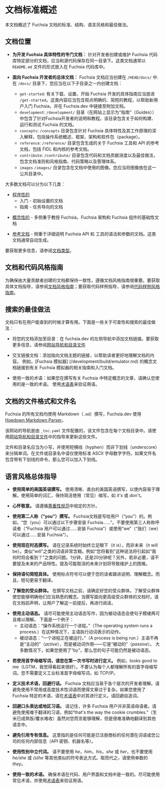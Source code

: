 <!-- 
# Documentation standards overview
 -->
# 文档标准概述

<!-- 
This document outlines standards, structure, tone, and best practices for Fuchsia documentation.
-->
本文档概述了 Fuchsia 文档的标准、结构、语言风格和最佳做法。

<!-- 
## Document locations
 -->
## 文档位置

  <!-- 
  * **Documentation specific to developing a specific Fuchsia feature:**
    Documentation for developers creating or maintaining a specific part of the Fuchsia codebase
    should be kept in the same directory as the source code. These docs are usually in the form of
    `README.md` files embedded throughout the Fuchsia codebase.
  -->
  * **为开发 Fuchsia 具体特性的专门文档：**
    针对开发者创建或维护 Fuchsia 代码库特定部分的文档，应当和源代码保存在同一目录下。这类文档通常以 `README.md` 文件的形式嵌入在 Fuchsia  代码库中。
  <!-- 
  * **General documentation for Fuchsia developers:** Fuchsia documentation should
    be created in <code>/HEAD/docs/</code>.
    In the `/docs/` directory, you should create documentation in one of these sub-directories: 
  -->
  * **面向 Fuchsia 开发者的总体文档：** Fuchsia 文档应当创建在 <code>/HEAD/docs/</code> 中.
    在 `/docs/` 目录下，您应当在以下子目录之一内创建文档：

    * <code>get-started</code>:
       <!-- 
       Specific guidance to download, set up, and start developing on Fuchsia should go in
       `/get-started`. This content should contain opinionated, short tutorials that help new
       users get started on Fuchsia, and link to additional documentation in Fuchsia.dev.
       -->
       有关下载、设置、开始 Fuchsia 开发的具体指南应当放进 `/get-started`。这类内容应当包含观点明确的、简短的教程，以帮助新用户入门 Fuchsia，并在 Fuchsia.dev 中链接至附加文档。
    *  <code>development</code>:
        <!--
        The `/development/` directory (which displays on the site as "Guides") contains
        instructions and tutorials for developers
        working on Fuchsia. This directory includes documentation
        on how to build, run, and test Fuchsia. 
        -->
        `/development/` 目录（在网站上显示为“指南”（Guides））中包含了针对Fuchsia开发者的说明和教程。该目录包含关于如何构建、运行和测试 Fuchsia 的文档。
    *  <code>concepts</code>:
        <!-- 
        The `/concepts` directory contains in-depth explanations of specific features of
        Fuchsia and how they work, including operating system overviews, frameworks, architecture,
        and packages.
        -->
        `/concepts` 目录包含针对 Fuchsia 具体特性及其工作原理的深入解释，包括操作系统概述、框架、架构和软件包（package）。
    *  <code>reference</code>:
        <!--
        The `/reference/` directory contains generated reference docs on Fuchsia tools and APIs,
        including FIDL and kernel reference.
        -->
        `/reference/` 目录包含生成的关于 Fuchsia 工具和 API 的参考文档，包括 FIDL 和内核的参考文档。
    *  <code>contribute</code>:
        <!--
        The `/contribute/` directory contains code and documentation contribution processes and
        best practices, including documentation code and style guides, code polcies, and governance.
        -->
        `/contribute/` 目录包含代码和文档贡献进度以及最佳做法，包含文档准则和风格指南、代码策略以及管理体系。
    *  `images`
        <!--
        The `/images/` directory contains images used in the documentation. You should
        place images in this common directory.
        -->
        `/images/` 目录包含在文档中使用的图像。您应当将图像放在这一公共目录中。

<!-- 
## Document types
 -->

<!-- 
Most documentation can be divided into the following categories:
 -->
大多数文档可以分为以下几类：

<!-- 
- [Procedural](documentation-types.md#procedural-documentation)
    - Getting started - Initial setup documentation
    - Guides - Task-oriented documentation
 -->
- [程序性的](documentation-types.md#procedural-documentation)
    - 入门 - 初始设置的文档
    - 指南 - 任务导向的文档

<!-- - [Conceptual](documentation-types.md#conceptual-documentation) - Foundational
  documentation focused on teaching more about Fuchsia, Fuchsia architecture, and Fuchsia components -->
- [概念性的](documentation-types.md#conceptual-documentation) - 多侧重于教授 Fuchsia，Fuchsia 架构和 Fuchsia 组件的基础性文档

<!-- 
- [Reference](documentation-types.md#reference-documentation) - Documentation focused on
  detailing the syntax and parameters of Fuchsia APIs and tools. This documentation is usually
  auto-generated.
 -->
- [参考文档](documentation-types.md#reference-documentation) - 侧重于详细说明 Fuchsia API 和 工具的语法和参数的文档。这类文档通常自动生成。

<!-- 
See [Documentation Types](documentation-types.md) for more information.
 -->
要获取更多信息，请参阅[文档类型](documentation-types.md)。

<!-- 
## Documentation and code style guides
 -->
## 文档和代码风格指南

<!-- 
It's important to follow documentation style guidelines to ensure that the documentation
created by a large number of contributors remains consistent. See the
[Documentation style guide](documentation-style-guide.md) for specific documentation guidance and
[Code sample style guide](code-sample-style-guide.md) for code sample guidance. 
-->
为确保由大量贡献者创建的文档都保持一致性，遵循文档风格指南很重要。要获取具体文档指导，请参阅[文档风格指南](documentation-style-guide.md)；要获取代码样例指导，请参阅[代码样例风格指南](code-sample-style-guide.md)。


<!-- 
## Search best practices
 -->
## 搜索的最佳做法
<!-- 
Documentation is only useful when users can find it. Some findability and search best practices
include the following:
 -->
文档只有在用户能查到的时候才算有用。下面是一些关于可查性和搜索的最佳做法：
<!-- 
- Add your document to the table of contents: Add links to documentation in the left sided
  navigation on fuchsia.dev. See [Site navigation and TOC files](documentation-navigation-toc.md)
  for more information.
 -->
 - 将您的文档添加至目录：在 fuchsia.dev 的左侧导航中添加文档链接。要获取更多信息，请参阅[网站导航和目录文件](documentation-navigation-toc.md)  
<!-- 
- Cross-link documentation: Add links to documents on subjects that help readers better understand the
  content of your document. For example, the conceptual document for the [Fuchsia emulator](/development/build/emulator.md)
  links to relevant guides and getting started documents about the Fuchsia emulator.
-->
- 交叉链接文档：添加指向文档主题的链接，以帮助读者更好地理解文档的内容。 例如，[Fuchsia 模拟器] (/development/build/emulator.md) 的概念文档链接到有关 Fuchsia 模拟器的相关指南和入门文档。
<!-- 
- Use consistent terminology: If you're writing about a specific concept in Fuchsia, verify that you are
  using consistent terminology. Use the [glossary](/glossary/README.md) to verify terms.
 -->
- 使用一致的术语：如果您在撰写有关 Fuchsia 中特定概念的文章，请确认您使用的是一致的术语。 使用[术语表](/glossary/README.md)来验证用语。

<!-- 
## Documentation file formats and file names
 -->
## 文档的文件格式和文件名

<!-- 
All documentation for Fuchsia is written in Markdown (`.md`), and Fuchsia.dev
uses the [Hoedown Markdown Parser](https://github.com/hoedown/hoedown).
 -->
Fuchsia 的所有文档均使用 Markdown（`.md`）撰写，Fuchsia.dev 使用 [Hoedown Markdown Parser](https://github.com/hoedown/hoedown)。

<!-- 
The site's navigation is configured by `_toc.yaml` files, which are included in every documentation
directory. Use the guidance in
[Site navigation and TOC files](documentation-navigation-toc.md) to update these files.
 -->
该网站的导航是由 `_toc.yaml` 文件配置的，该文件包含在每个文档目录中。请使用[网站导航和目录文件](documentation-navigation-toc.md)中的指导来更新这些文件。

<!-- 
File and directory names should be lowercase, and separate words with hyphens, not underscores.
Use only standard ASCII alphanumeric characters in file and directory names. If the file name
contains a command with an underscore, then you can include the underscore.
 -->
文件和目录名应当为小写，并使用短横线（hyphen）而非下划线（underscore）来分隔单词。在文件或目录名中请仅使用标准 ASCII 字母数字字符。如果文件名包含带有下划线的命令，那么您可以加入下划线。

<!-- 
## General guidance on style and tone
 -->
## 语言风格总体指导

<!-- 
- **Write in plain U.S. English.** Write in clear, direct U.S. English that makes content
  easy to understand. Use simple words, be concise, and use contractions like _it's_ or _don't_.
 -->
- **使用简单的美国英语撰写。** 使用清晰、直白的美国英语撰写，以使内容易于理解。使用简单的词汇，保持简洁使用（常见）缩写，如 _it's_ 或 _don't_。
<!-- 
- **Be respectful.** Follow the guidelines set forth in [Respectful Code](/contribute/respectful_code.md).
 -->
- **心怀敬意。** 请遵循[尊重性规范](/contribute/respectful_code.md)中规定的方针。
<!-- 
- **Write in second-person ("you").** Fuchsia documentation is written to the user ("you"). When
  For example, "You can install Fuchsia by doing the following...". Do not refer to the reader in the
  third person ("Fuchsia users can install Fuchsia by...") or use
  "We" ("We can install Fuchsia by...").
 -->
- **使用第二人称（“you”）撰写。** Fuchsia文档是写给用户（“you”）的。例如，“您（you）可以通过以下步骤安装 Fuchsia……”。不要使用第三人称称呼读者（“Fuchsia 用户可以通过……安装 Fuchsia”）或使用“we”（“我们（we）可以通过……安装 Fuchsia”）。
<!-- 
- **Write in present tense.** Always document the system as it is, not as it will be. Words such
  as "will" are very ambiguous. For example "you will see" leads to questions like "when will I see
  this?" In 1 minute or in 20 minutes? In addition, do not refer to future product features unless
  necessary. Mentioning future plans that might not happen becomes a maintenance burden.
 -->
- **使用现在时态撰写。** 请在记录系统时始终立足眼下（it is），而非未来（it will be）。类似“will”之类的词语非常含糊。例如“您将看到”这种说法将引起如“我何时将会看到？”之类的问题。1分钟，还是20分钟呢？另外，若非必要，请不要提及未来的产品特性。提及可能取消的未来计划将导致维护上的困难。
<!-- 
- **Keep sentences short and concrete.** Using punctuation allows your reader to follow
  instructions and understand concepts. Also, short sentences are easier to translate.
 -->
- **保持语句简短具体。** 使用标点符号可以便于您的读者跟进说明、理解概念。而且，短句更易于翻译。
<!-- 
- **Know your audience.** Define your audience before you write a document. Knowing your audience
  allows you to understand what information your audience should be familiar with. When a document
  is meant for a more advanced audience, state that up front and let users know that as a
  prerequisite before reading your document.
 -->
- **了解您的受众群体。** 在撰写文档之前，请确定好您的受众群体。了解受众群体使您能够明确他们应当熟悉的概念。当撰写面向更高级受众群体的文档时，请在文档前声明，让用户了解这一前提后，再进行阅读。
<!-- 
- **Use active voice.** Try to write in active voice since passive voice can
  make sentences ambiguous and hard to understand. Here's an example:
  - Active voice: "The operating system runs a process." In this case, the subject performs the
    action denoted by the verb.
  - Passive voice: "A process is being run." The subject is no longer _active_, but is being acted
    upon by the verb — it's _passive_.
  In most cases, if you use "by" this indicates that your sentence might be still be in passive
  voice.
 -->
- **使用主动语态。** 请尽可能使用主动语态写作，因为被动语态会使句子模棱两可且难以理解。 下面是一个例子：
   - 主动语态：“操作系统运行一个进程。”（The operating system runs a process.）在这种情况下，主语执行动词表示的动作。
   - 被动语态：“一个进程正在被运行。”（A process is being run.）主语不再是“主动的”（_active_），而是被动词作用——它是“被动的”（_passive_）。
   大多数情况下，如果您使用了“by”，那么您的句子可能仍然是被动语态。

<!-- 
- **If you use acronyms, define them the first time you write about them.** For
  example, looks good to me (LGTM). Don't assume that everyone will understand all acronyms. You do
  not need to define acronyms that are industry standards such as TCP/IP.
 -->
- **若使用首字母缩写词，请您在第一次书写时进行定义。** 例如，looks good to me（LGTM，我觉得看起来很好）。不要认为每个人都理解所有的首字母缩写词。您不需要定义工业标准首字母缩写词，如 TCP/IP。

<!-- 
- **Define technical terms and avoid jargon.** Fuchsia documentation should be accessible
  to all levels of developers. Avoid overcomplicating documentation with uncommon or highly
  technical words. If you're using Fuchsia-specific terms, define them in
  the [glossary](/glossary/README.md). Avoid invented words.
 -->
- **定义技术术语，回避行话。** Fuchsia 文档应当易于各个层次的开发者理解。请避免使用不常用或高度技术性词语而使得文章过于复杂。如果您使用了 Fuchsia 特定的术语，请在[术语表](/glossary/README.md)中对其进行定义。请回避自造词。

<!-- 
- **Avoid colloquial phrases or regional idioms.** Keep in mind that many Fuchsia users
  may not be native English speakers. Avoid difficult to translate idioms, like
  "that's the way the cookie crumbles." While it might make sense to you, it doesn't translate
  well into other languages.
 -->
- **回避口头表达或地区习语。** 请记住，许多 Fuchsia 用户并非英语母语者。请避免使用难于翻译的习语，例如“that's the way the cookie crumbles.”（生米已成熟饭/覆水难收）虽然对您而言能够理解，但是很难准确地翻译到其他语言中。

<!-- 
- **Avoid referencing proprietary information.** This can refer to any potential terminology or
  product names that may be trademarked or any internal information (API keys, machine names, etc…)
  internal to your company.
 -->
- **避免引用专有信息。** 这里指的是任何可能是已注册商标的任何潜在词语或您公司的任何内部信息（API 密钥、机器名等）。

<!-- 
- **Use gender-neutral pronouns.** Don't use _he, him, his, she,_ or _her,_ and don't use _he/she_ or
  _(s)he_ or other such punctuational approaches. Instead, use the singular _they._
 -->
- **使用性别中立代词。** 请不要使用 _he_，_him_，_his_，_she_ 或 _her_，也不要使用 _he/she_ 或 _(s)he_ 等其他类似的符号表达方式。取而代之，请使用单数的 _they_。

<!-- 
- **Use consistent terminology.** Ensure that terms are consistent in code, UI, and documentation.
  Use common terms when possible, and use the [glossary](/glossary/README.md) to verify terminology.
 -->
- **使用一致的术语。** 确保术语在代码、用户界面和文档中是一致的。尽可能使用常见术语，并使用[术语表](/glossary/README.md)来验证用语。
